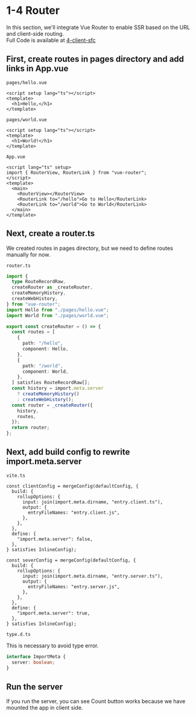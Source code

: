 # 1-4 Router

In this section, we'll integrate Vue Router to enable SSR based on the URL and client-side routing.  
Full Code is available at [4-client-sfc](https://github.com/shoma-mano/chibinuxt/tree/main/books/4-router)

## First, create routes in pages directory and add links in App.vue

`pages/hello.vue`

```vue
<script setup lang="ts"></script>
<template>
  <h1>Hello,</h1>
</template>
```

`pages/world.vue`

```vue
<script setup lang="ts"></script>
<template>
  <h1>World!</h1>
</template>
```

`App.vue`

```vue
<script lang="ts" setup>
import { RouterView, RouterLink } from "vue-router";
</script>
<template>
  <main>
    <RouterView></RouterView>
    <RouterLink to="/hello">Go to Hello</RouterLink>
    <RouterLink to="/world">Go to World</RouterLink>
  </main>
</template>
```

## Next, create a router.ts

We created routes in pages directory, but we need to define routes manually for now.

`router.ts`

```ts
import {
  type RouteRecordRaw,
  createRouter as _createRouter,
  createMemoryHistory,
  createWebHistory,
} from "vue-router";
import Hello from "./pages/hello.vue";
import World from "./pages/world.vue";

export const createRouter = () => {
  const routes = [
    {
      path: "/hello",
      component: Hello,
    },
    {
      path: "/world",
      component: World,
    },
  ] satisfies RouteRecordRaw[];
  const history = import.meta.server
    ? createMemoryHistory()
    : createWebHistory();
  const router = _createRouter({
    history,
    routes,
  });
  return router;
};
```

## Next, add build config to rewrite import.meta.server

`vite.ts`

```ts{10-13,24-27}
const clientConfig = mergeConfig(defaultConfig, {
  build: {
    rollupOptions: {
      input: join(import.meta.dirname, "entry.client.ts"),
      output: {
        entryFileNames: "entry.client.js",
      },
    },
  },
  define: {
    "import.meta.server": false,
  },
} satisfies InlineConfig);

const severConfig = mergeConfig(defaultConfig, {
  build: {
    rollupOptions: {
      input: join(import.meta.dirname, "entry.server.ts"),
      output: {
        entryFileNames: "entry.server.js",
      },
    },
  },
  define: {
    "import.meta.server": true,
  },
} satisfies InlineConfig);
```

`type.d.ts`

This is necessary to avoid type error.

```ts
interface ImportMeta {
  server: boolean;
}
```

## Run the server

If you run the server, you can see Count button works because we have mounted the app in client side.
